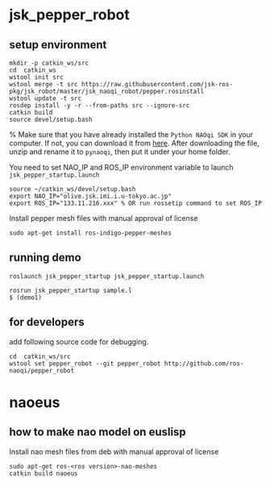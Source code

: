 jsk_pepper_robot
================

setup environment
-----------------
```
mkdir -p catkin_ws/src
cd  catkin_ws
wstool init src
wstool merge -t src https://raw.githubusercontent.com/jsk-ros-pkg/jsk_robot/master/jsk_naoqi_robot/pepper.rosinstall
wstool update -t src
rosdep install -y -r --from-paths src --ignore-src
catkin build
source devel/setup.bash
```
% Make sure that you have already installed the ``Python NAOqi SDK`` in your computer. If not, you can download it from [here](https://community.aldebaran.com/en/resources/software). After downloading the file, unzip and rename it to ``pynaoqi``, then put it under your home folder.
 
You need to set NAO_IP and ROS_IP environment variable to launch `jsk_pepper_startup.launch`
```
source ~/catkin_ws/devel/setup.bash
export NAO_IP="olive.jsk.imi.i.u-tokyo.ac.jp"
export ROS_IP="133.11.216.xxx" % OR run rossetip command to set ROS_IP
```

Install pepper mesh files with manual approval of license
```
sudo apt-get install ros-indigo-pepper-meshes
```

running demo
------------
```
roslaunch jsk_pepper_startup jsk_pepper_startup.launch
```
```
rosrun jsk_pepper_startup sample.l
$ (demo1)
```

for developers
--------------
add following source code for debugging.
```
cd  catkin_ws/src
wstool set pepper_robot --git pepper_robot http://github.com/ros-naoqi/pepper_robot
```

naoeus
======

how to make nao model on euslisp
--------------------------------

Install nao mesh files from deb with manual approval of license
```
sudo apt-get ros-<ros version>-nao-meshes
catkin build naoeus
```